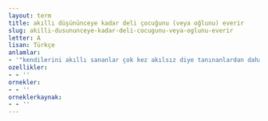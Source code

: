 ```yaml
---
layout: term
title: akıllı düşününceye kadar deli çocuğunu (veya oğlunu) everir
slug: akilli-dusununceye-kadar-deli-cocugunu-veya-oglunu-everir
letter: A
lisan: Türkçe
anlamlar:
- '"kendilerini akıllı sananlar çok kez akılsız diye tanınanlardan daha az başarı gösterir" anlamında kullanılan bir söz'
ozellikler:
- - ''
ornekler:
- - ''
orneklerkaynak:
- - ''
---
```

